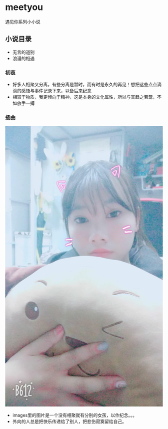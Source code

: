# meetyou
遇见你系列小小说

## 小说目录
* 无言的道别
* 浪漫的相遇

### 初衷
* 好多人相聚又分离，有些分离是暂时，而有时是永久的再见！想把这些点点滴滴的感悟与事件记录下来，以备后来纪念
* 相较于物质，我更倾向于精神，这是本身的文化属性，所以与其趋之若鹜，不如放手一搏

### 插曲
![](images/173849068750304685.jpg)
* images里的图片是一个没有相聚就有分别的女孩，以作纪念。。。
* 外向的人总是把快乐传递给了别人，把悲伤寂寞留给自己。